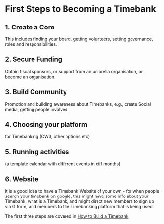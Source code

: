 # First Steps to Becoming a Timebank

## 1. Create a Core
This includes finding your board, getting volunteers, setting governance, roles and responsibilities. 
## 2. Secure Funding
Obtain fiscal sponsors, or support from an umbrella organisation, or become an organisation. 
## 3. Build Community
Promotion and building awareness about Timebanks, e.g., create Social media, getting people involved
## 4. Choosing your platform
 for Timebanking (CW3, other options etc)
## 5. Running activities 
(a template calendar with different events in diff months)
## 6. Website
it is a good idea to have a Timebank Website of your own - for when people search your timebank on google, this might have some info about your Timebank, what is a Timebank, and might direct new members to sign up via G form, and members to the Timebanking platform that is being used. 

The first three steps are covered in [How to Build a Timebank](https://timeexchange.co.nz/images/Resources/Startup/How-to-Build-a-TimeBank.pdf)


